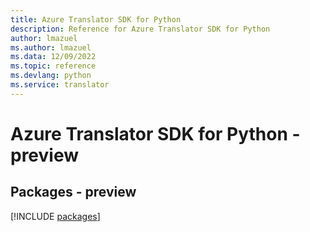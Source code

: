 ```yaml
---
title: Azure Translator SDK for Python
description: Reference for Azure Translator SDK for Python
author: lmazuel
ms.author: lmazuel
ms.data: 12/09/2022
ms.topic: reference
ms.devlang: python
ms.service: translator
---
```

# Azure Translator SDK for Python - preview
## Packages - preview
[!INCLUDE [packages](translator-index.md)]
